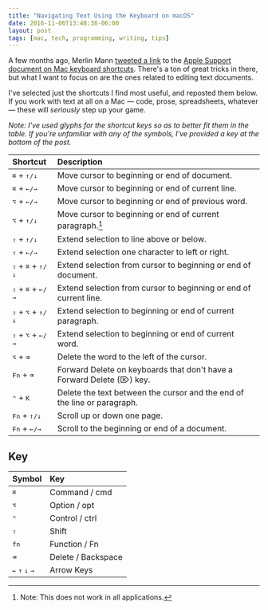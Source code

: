```yaml
---
title: "Navigating Text Using the Keyboard on macOS"
date: 2016-11-06T13:48:38-06:00
layout: post
tags: [mac, tech, programming, writing, tips]
---
```


A few months ago, Merlin Mann [tweeted a link](https://twitter.com/hotdogsladies/status/760580445213831168) to the [Apple Support document on Mac keyboard shortcuts](https://support.apple.com/en-us/HT201236). There's a ton of great tricks in there, but what I want to focus on are the ones related to editing text documents.

I've selected just the shortcuts I find most useful, and reposted them below. If you work with text at all on a Mac — code, prose, spreadsheets, whatever — these will *seriously* step up your game.

*Note: I've used glyphs for the shortcut keys so as to better fit them in the table. If you're unfamiliar with any of the symbols, I've provided a key at the bottom of the post.*

| Shortcut                                     | Description                                                              |
| :------------------------------------------- | :----------------------------------------------------------------------- |
| <kbd>⌘</kbd> + <kbd>↑/↓</kbd>                | Move cursor to beginning or end of document.                             |
| <kbd>⌘</kbd> + <kbd>←/→</kbd>                | Move cursor to beginning or end of current line.                         |
| <kbd>⌥</kbd> + <kbd>←/→</kbd>                | Move cursor to beginning or end of previous word.                        |
| <kbd>⌥</kbd> + <kbd>↑/↓</kbd>                | Move cursor to beginning or end of current paragraph.[^1]                |
| <kbd>⇧</kbd> + <kbd>↑/↓</kbd>                | Extend selection to line above or below.                                 |
| <kbd>⇧</kbd> + <kbd>←/→</kbd>                | Extend selection one character to left or right.                         |
| <kbd>⇧</kbd> + <kbd>⌘</kbd> + <kbd>↑/↓</kbd> | Extend selection from cursor to beginning or end of document.            |
| <kbd>⇧</kbd> + <kbd>⌘</kbd> + <kbd>←/→</kbd> | Extend selection from cursor to beginning or end of current line.        |
| <kbd>⇧</kbd> + <kbd>⌥</kbd> + <kbd>↑/↓</kbd> | Extend selection to beginning or end of current paragraph.               |
| <kbd>⇧</kbd> + <kbd>⌥</kbd> + <kbd>←/→</kbd> | Extend selection to beginning or end of current word.                    |
| <kbd>⌥</kbd> + <kbd>⌫</kbd>                  | Delete the word to the left of the cursor.                               |
| <kbd>Fn</kbd> + <kbd>⌫</kbd>                 | Forward Delete on keyboards that don't have a Forward Delete (⌦) key.    |
| <kbd>⌃</kbd> + <kbd>K</kbd>                  | Delete the text between the cursor and the end of the line or paragraph. |
| <kbd>Fn</kbd> + <kbd>↑/↓</kbd>               | Scroll up or down one page.                                              |
| <kbd>Fn</kbd> + <kbd>←/→</kbd>               | Scroll to the beginning or end of a document.                            |

## Key

| Symbol                                              | Key                |
| :-------------------------------------------------- | :----------------- |
| <kbd>⌘</kbd>                                        | Command / cmd      |
| <kbd>⌥</kbd>                                        | Option / opt       |
| <kbd>⌃</kbd>                                        | Control / ctrl     |
| <kbd>⇧</kbd>                                        | Shift              |
| <kbd>fn</kbd>                                       | Function / Fn      |
| <kbd>⌫</kbd>                                        | Delete / Backspace |
| <kbd>←</kbd> <kbd>↑</kbd> <kbd>↓</kbd> <kbd>→</kbd> | Arrow Keys         |

[^1]:	Note: This does not work in all applications.
